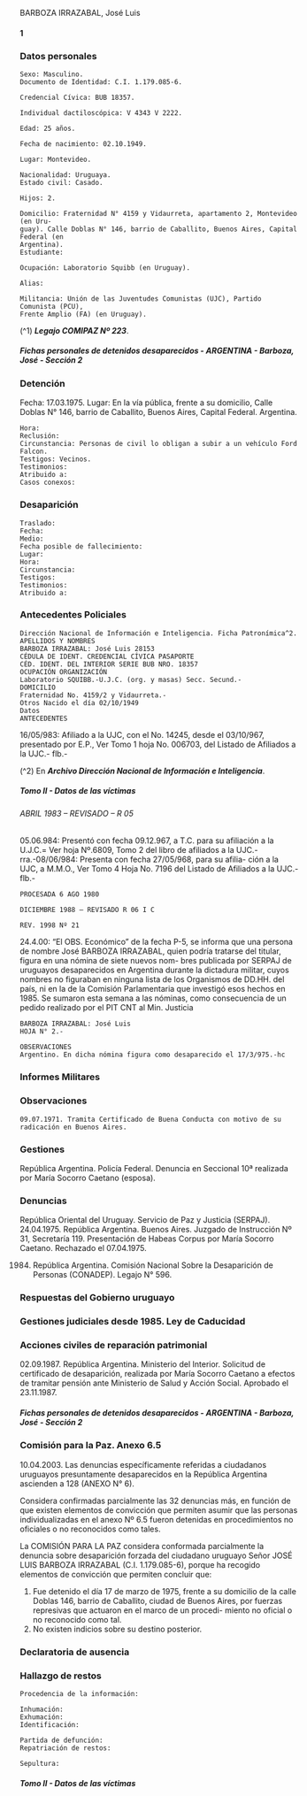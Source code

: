 BARBOZA IRRAZABAL, José Luis

#### 1

### Datos personales

```
Sexo: Masculino.
Documento de Identidad: C.I. 1.179.085-6.
```
```
Credencial Cívica: BUB 18357.
```
```
Individual dactiloscópica: V 4343 V 2222.
```
```
Edad: 25 años.
```
```
Fecha de nacimiento: 02.10.1949.
```
```
Lugar: Montevideo.
```
```
Nacionalidad: Uruguaya.
Estado civil: Casado.
```
```
Hijos: 2.
```
```
Domicilio: Fraternidad N° 4159 y Vidaurreta, apartamento 2, Montevideo (en Uru-
guay). Calle Doblas N° 146, barrio de Caballito, Buenos Aires, Capital Federal (en
Argentina).
Estudiante:
```
```
Ocupación: Laboratorio Squibb (en Uruguay).
```
```
Alias:
```
```
Militancia: Unión de las Juventudes Comunistas (UJC), Partido Comunista (PCU),
Frente Amplio (FA) (en Uruguay).
```
(^1) **_Legajo COMIPAZ Nº 223_**.


##### Fichas personales de detenidos desaparecidos - ARGENTINA - Barboza, José - Sección 2

### Detención

Fecha: 17.03.1975.
Lugar: En la vía pública, frente a su domicilio, Calle Doblas N° 146, barrio de Caballito, Buenos
Aires, Capital Federal. Argentina.

```
Hora:
Reclusión:
Circunstancia: Personas de civil lo obligan a subir a un vehículo Ford Falcon.
Testigos: Vecinos.
Testimonios:
Atribuido a:
Casos conexos:
```
### Desaparición

```
Traslado:
Fecha:
Medio:
Fecha posible de fallecimiento:
Lugar:
Hora:
Circunstancia:
Testigos:
Testimonios:
Atribuido a:
```
### Antecedentes Policiales

```
Dirección Nacional de Información e Inteligencia. Ficha Patronímica^2.
APELLIDOS Y NOMBRES
BARBOZA IRRAZABAL: José Luis 28153
CÉDULA DE IDENT. CREDENCIAL CÍVICA PASAPORTE
CÉD. IDENT. DEL INTERIOR SERIE BUB NRO. 18357
OCUPACIÓN ORGANIZACIÓN
Laboratorio SQUIBB.-U.J.C. (org. y masas) Secc. Secund.-
DOMICILIO
Fraternidad No. 4159/2 y Vidaurreta.-
Otros Nacido el día 02/10/1949
Datos
ANTECEDENTES
```
16/05/983: Afiliado a la UJC, con el No. 14245, desde el 03/10/967, presentado por E.P., Ver Tomo
1 hoja No. 006703, del Listado de Afiliados a la UJC.- flb.-

(^2) En **_Archivo Dirección Nacional de Información e Inteligencia_**.


##### Tomo II - Datos de las víctimas

###### ABRIL 1983 – REVISADO – R 05

05.06.984: Presentó con fecha 09.12.967, a T.C. para su afiliación a la U.J.C.= Ver hoja Nº.6809,
Tomo 2 del libro de afiliados a la UJC.-rra.-08/06/984: Presenta con fecha 27/05/968, para su afilia-
ción a la UJC, a M.M.O., Ver Tomo 4 Hoja No. 7196 del Listado de Afiliados a la UJC.-flb.-

```
PROCESADA 6 AGO 1980
```
```
DICIEMBRE 1988 – REVISADO R 06 I C
```
```
REV. 1998 Nº 21
```
24.4.00: “El OBS. Económico” de la fecha P-5, se informa que una persona de nombre José
BARBOZA IRRAZABAL, quien podría tratarse del titular, figura en una nómina de siete nuevos nom-
bres publicada por SERPAJ de uruguayos desaparecidos en Argentina durante la dictadura militar,
cuyos nombres no figuraban en ninguna lista de los Organismos de DD.HH. del país, ni en la de la
Comisión Parlamentaria que investigó esos hechos en 1985. Se sumaron esta semana a las nóminas,
como consecuencia de un pedido realizado por el PIT CNT al Min. Justicia

```
BARBOZA IRRAZABAL: José Luis
HOJA N° 2.-
```
```
OBSERVACIONES
Argentino. En dicha nómina figura como desaparecido el 17/3/975.-hc
```
### Informes Militares

### Observaciones

```
09.07.1971. Tramita Certificado de Buena Conducta con motivo de su radicación en Buenos Aires.
```
### Gestiones

República Argentina. Policía Federal. Denuncia en Seccional 10ª realizada por María Socorro
Caetano (esposa).

### Denuncias

República Oriental del Uruguay. Servicio de Paz y Justicia (SERPAJ).
24.04.1975. República Argentina. Buenos Aires. Juzgado de Instrucción Nº 31, Secretaría 119.
Presentación de Habeas Corpus por María Socorro Caetano. Rechazado el 07.04.1975.

1984. República Argentina. Comisión Nacional Sobre la Desaparición de Personas (CONADEP).
Legajo N° 596.

### Respuestas del Gobierno uruguayo

### Gestiones judiciales desde 1985. Ley de Caducidad

### Acciones civiles de reparación patrimonial

02.09.1987. República Argentina. Ministerio del Interior. Solicitud de certificado de desaparición,
realizada por María Socorro Caetano a efectos de tramitar pensión ante Ministerio de Salud y Acción
Social. Aprobado el 23.11.1987.


##### Fichas personales de detenidos desaparecidos - ARGENTINA - Barboza, José - Sección 2

### Comisión para la Paz. Anexo 6.5

10.04.2003. Las denuncias específicamente referidas a ciudadanos uruguayos presuntamente
desaparecidos en la República Argentina ascienden a 128 (ANEXO N° 6).

Considera confirmadas parcialmente las 32 denuncias más, en función de que existen elementos de
convicción que permiten asumir que las personas individualizadas en el anexo Nº 6.5 fueron detenidas
en procedimientos no oficiales o no reconocidos como tales.

La COMISIÓN PARA LA PAZ considera conformada parcialmente la denuncia sobre desaparición
forzada del ciudadano uruguayo Señor JOSÉ LUIS BARBOZA IRRAZABAL (C.I. 1.179.085-6), porque
ha recogido elementos de convicción que permiten concluir que:

1. Fue detenido el día 17 de marzo de 1975, frente a su domicilio de la calle Doblas 146, barrio de
Caballito, ciudad de Buenos Aires, por fuerzas represivas que actuaron en el marco de un procedi-
miento no oficial o no reconocido como tal.
2. No existen indicios sobre su destino posterior.

### Declaratoria de ausencia

### Hallazgo de restos

```
Procedencia de la información:
```
```
Inhumación:
Exhumación:
Identificación:
```
```
Partida de defunción:
Repatriación de restos:
```
```
Sepultura:
```

##### Tomo II - Datos de las víctimas


